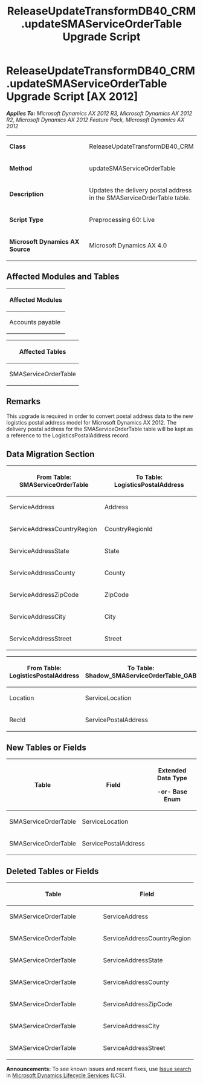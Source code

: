 ﻿---
title: ReleaseUpdateTransformDB40_CRM.updateSMAServiceOrderTable Upgrade Script
TOCTitle: ReleaseUpdateTransformDB40_CRM.updateSMAServiceOrderTable Upgrade Script
ms:assetid: ad39d26e-f262-56b3-9b07-01c6d4a5b303
ms:mtpsurl: https://msdn.microsoft.com/en-us/library/JJ686512(v=AX.60)
ms:contentKeyID: 49710467
ms.date: 05/18/2015
mtps_version: v=AX.60
---

# ReleaseUpdateTransformDB40\_CRM.updateSMAServiceOrderTable Upgrade Script [AX 2012]


_**Applies To:** Microsoft Dynamics AX 2012 R3, Microsoft Dynamics AX 2012 R2, Microsoft Dynamics AX 2012 Feature Pack, Microsoft Dynamics AX 2012_

<table>
<colgroup>
<col style="width: 50%" />
<col style="width: 50%" />
</colgroup>
<tbody>
<tr class="odd">
<td><p><strong>Class</strong></p></td>
<td><p>ReleaseUpdateTransformDB40_CRM</p></td>
</tr>
<tr class="even">
<td><p><strong>Method</strong></p></td>
<td><p>updateSMAServiceOrderTable</p></td>
</tr>
<tr class="odd">
<td><p><strong>Description</strong></p></td>
<td><p>Updates the delivery postal address in the SMAServiceOrderTable table.</p></td>
</tr>
<tr class="even">
<td><p><strong>Script Type</strong></p></td>
<td><p>Preprocessing 60: Live</p></td>
</tr>
<tr class="odd">
<td><p><strong>Microsoft Dynamics AX Source</strong></p></td>
<td><p>Microsoft Dynamics AX 4.0</p></td>
</tr>
</tbody>
</table>


## Affected Modules and Tables

<table>
<colgroup>
<col style="width: 100%" />
</colgroup>
<thead>
<tr class="header">
<th><p>Affected Modules</p></th>
</tr>
</thead>
<tbody>
<tr class="odd">
<td><p>Accounts payable</p></td>
</tr>
</tbody>
</table>


<table>
<colgroup>
<col style="width: 100%" />
</colgroup>
<thead>
<tr class="header">
<th><p>Affected Tables</p></th>
</tr>
</thead>
<tbody>
<tr class="odd">
<td><p>SMAServiceOrderTable</p></td>
</tr>
</tbody>
</table>


## Remarks

This upgrade is required in order to convert postal address data to the new logistics postal address model for Microsoft Dynamics AX 2012. The delivery postal address for the SMAServiceOrderTable table will be kept as a reference to the LogisticsPostalAddress record.

## Data Migration Section

<table>
<colgroup>
<col style="width: 50%" />
<col style="width: 50%" />
</colgroup>
<thead>
<tr class="header">
<th><p>From Table: SMAServiceOrderTable</p></th>
<th><p>To Table: LogisticsPostalAddress</p></th>
</tr>
</thead>
<tbody>
<tr class="odd">
<td><p>ServiceAddress</p></td>
<td><p>Address</p></td>
</tr>
<tr class="even">
<td><p>ServiceAddressCountryRegion</p></td>
<td><p>CountryRegionId</p></td>
</tr>
<tr class="odd">
<td><p>ServiceAddressState</p></td>
<td><p>State</p></td>
</tr>
<tr class="even">
<td><p>ServiceAddressCounty</p></td>
<td><p>County</p></td>
</tr>
<tr class="odd">
<td><p>ServiceAddressZipCode</p></td>
<td><p>ZipCode</p></td>
</tr>
<tr class="even">
<td><p>ServiceAddressCity</p></td>
<td><p>City</p></td>
</tr>
<tr class="odd">
<td><p>ServiceAddressStreet</p></td>
<td><p>Street</p></td>
</tr>
</tbody>
</table>


<table>
<colgroup>
<col style="width: 50%" />
<col style="width: 50%" />
</colgroup>
<thead>
<tr class="header">
<th><p>From Table: LogisticsPostalAddress</p></th>
<th><p>To Table: Shadow_SMAServiceOrderTable_GAB</p></th>
</tr>
</thead>
<tbody>
<tr class="odd">
<td><p>Location</p></td>
<td><p>ServiceLocation</p></td>
</tr>
<tr class="even">
<td><p>RecId</p></td>
<td><p>ServicePostalAddress</p></td>
</tr>
</tbody>
</table>


## New Tables or Fields

<table>
<colgroup>
<col style="width: 33%" />
<col style="width: 33%" />
<col style="width: 33%" />
</colgroup>
<thead>
<tr class="header">
<th><p>Table</p></th>
<th><p>Field</p></th>
<th><p>Extended Data Type</p>
<p>-or- Base Enum</p></th>
</tr>
</thead>
<tbody>
<tr class="odd">
<td><p>SMAServiceOrderTable</p></td>
<td><p>ServiceLocation</p></td>
<td><p></p></td>
</tr>
<tr class="even">
<td><p>SMAServiceOrderTable</p></td>
<td><p>ServicePostalAddress</p></td>
<td><p></p></td>
</tr>
</tbody>
</table>


## Deleted Tables or Fields

<table>
<colgroup>
<col style="width: 50%" />
<col style="width: 50%" />
</colgroup>
<thead>
<tr class="header">
<th><p>Table</p></th>
<th><p>Field</p></th>
</tr>
</thead>
<tbody>
<tr class="odd">
<td><p>SMAServiceOrderTable</p></td>
<td><p>ServiceAddress</p></td>
</tr>
<tr class="even">
<td><p>SMAServiceOrderTable</p></td>
<td><p>ServiceAddressCountryRegion</p></td>
</tr>
<tr class="odd">
<td><p>SMAServiceOrderTable</p></td>
<td><p>ServiceAddressState</p></td>
</tr>
<tr class="even">
<td><p>SMAServiceOrderTable</p></td>
<td><p>ServiceAddressCounty</p></td>
</tr>
<tr class="odd">
<td><p>SMAServiceOrderTable</p></td>
<td><p>ServiceAddressZipCode</p></td>
</tr>
<tr class="even">
<td><p>SMAServiceOrderTable</p></td>
<td><p>ServiceAddressCity</p></td>
</tr>
<tr class="odd">
<td><p>SMAServiceOrderTable</p></td>
<td><p>ServiceAddressStreet</p></td>
</tr>
</tbody>
</table>

  
**Announcements:** To see known issues and recent fixes, use [Issue search](http://go.microsoft.com/fwlink/?linkid=389258) in [Microsoft Dynamics Lifecycle Services](http://go.microsoft.com/fwlink/?linkid=306505) (LCS).

